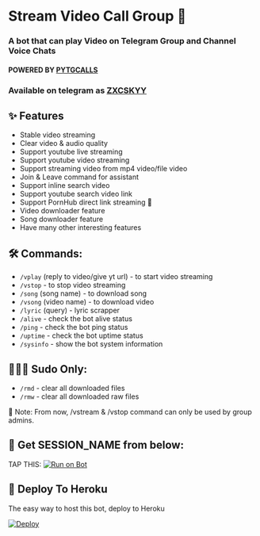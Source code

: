 

<h1 align="centre">Stream Video Call Group  🎵</h1>

### A bot that can play Video on Telegram Group and Channel Voice Chats
#### POWERED BY [PYTGCALLS](https://github.com/pytgcalls/pytgcalls)
### Available on telegram as [ZXCSKYY](https://t.me/kyytapibot)

## ✨ Features
- Stable video streaming
- Clear video & audio quality
- Support youtube live streaming
- Support youtube video streaming
- Support streaming video from mp4 video/file video
- Join & Leave command for assistant
- Support inline search video
- Support youtube search video link
- Support PornHub direct link streaming 🔞
- Video downloader feature
- Song downloader feature
- Have many other interesting features

## 🛠 Commands:
- ``/vplay`` (reply to video/give yt url) - to start video streaming
- ``/vstop`` - to stop video streaming
- ``/song`` (song name) - to download song
- ``/vsong`` (video name) - to download video
- ``/lyric`` (query) - lyric scrapper
- ``/alive`` - check the bot alive status
- ``/ping`` - check the bot ping status
- ``/uptime`` - check the bot uptime status
- ``/sysinfo`` - show the bot system information

## 🧙🏻‍♂️ Sudo Only:
- ``/rmd`` - clear all downloaded files
- ``/rmw`` - clear all downloaded raw files

📝 Note: From now, /vstream & /vstop command can only be used by group admins.

## 🧪 Get SESSION_NAME from below:

TAP THIS: [![Run on Bot](https://t.me/StringXRobot)](https://t.me/StringXRobot)

## 💜 Deploy To Heroku
The easy way to host this bot, deploy to Heroku

[![Deploy](https://www.herokucdn.com/deploy/button.svg)](https://heroku.com/deploy?template=https://github.com/Ahmedhmis/LuciferPH)

